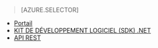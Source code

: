 ﻿> [AZURE.SELECTOR]
- [Portail](http://azure.microsoft.com/blog/2014/09/10/getting-started-with-live-streaming-using-the-azure-management-portal/)
- [KIT DE DÉVELOPPEMENT LOGICIEL (SDK) .NET](https://msdn.microsoft.com/library/azure/dn783465.aspx)
- [API REST](https://msdn.microsoft.com/library/azure/dn783458.aspx)

<!--HONumber=52-->